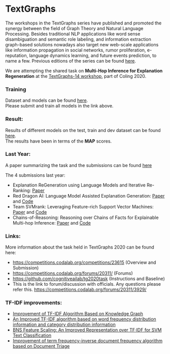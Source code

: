 # TextGraphs

The workshops in the TextGraphs series have published and promoted the synergy between the field of Graph Theory and Natural Language Processing. Besides traditional NLP applications like word sense disambiguation and semantic role labeling, and information extraction graph-based solutions nowadays also target new web-scale applications like information propagation in social networks, rumor proliferation, e-reputation, language dynamics learning, and future events prediction, to name a few.  Previous editions of the series can be found [here](http://textgraphs.org/).

We are attempting the shared task on **Multi-Hop Inference for Explanation Regeneration** at the [TextGraphs-14 workshop](https://sites.google.com/view/textgraphs2020), part of Coling 2020.

### Training
Dataset and models can be found [here](https://drive.google.com/drive/folders/1qXA57-w_2In6BOeRfSpqeNFmMjVFoRy5).  
Please submit and train all models in the link above.

### Result:
Results of different models on the test, train and dev dataset can be found [here](https://docs.google.com/spreadsheets/d/15AJtu01gqGbNNdtAbvJdwc5gpJejhe_iCWBqs5Po-M8/edit#gid=0).  
The results have been in terms of the **MAP** scores.

### Last Year:  
  
A paper summarizing the task and the submissions can be found [here](https://www.aclweb.org/anthology/D19-5309.pdf)  
  
The 4 submissions last year:  
- Explanation ReGeneration using Language Models and Iterative Re-Ranking: [Paper](https://www.aclweb.org/anthology/D19-5310.pdf)  
- Red Dragon AI: Language Model Assisted Explanation Generation: [Paper](https://www.aclweb.org/anthology/D19-5311.pdf) and [Code](https://github.com/mdda/worldtree_corpus/tree/textgraphs)  
- Team SVMrank: Leveraging Feature-rich Support Vector Machines: [Paper](https://www.aclweb.org/anthology/D19-5312.pdf) and [Code](https://github.com/jenlindadsouza/tg2019task)   
- Chains-of-Reasoning: Reasoning over Chains of Facts for Explainable Multi-hop Inference: [Paper](https://www.aclweb.org/anthology/D19-5313.pdf) and [Code](https://github.com/ameyagodbole/multihop_inference_explanation_regeneration)   
  
### Links:  
More information about the task held in TextGraphs 2020 can be found here:  
  
- https://competitions.codalab.org/competitions/23615 (Overview and Submission)  
- https://competitions.codalab.org/forums/20311/ (Forums)  
- https://github.com/cognitiveailab/tg2020task (Instructions and Baseline)  
- This is the link to forum/discussion with officials. Any questions please refer this. https://competitions.codalab.org/forums/20311/3929/

### TF-IDF improvements:  
- [Improvement of TF-IDF Algorithm Based on Knowledge Graph](https://www.researchgate.net/publication/328995625_Improvement_of_TF-IDF_Algorithm_Based_on_Knowledge_Graph/link/5cfccbca299bf13a3848bbe6/download)  
- [An Improved TF-IDF algorithm based on word frequency distribution information and category distribution information](https://dl.acm.org/doi/abs/10.1145/3232116.3232152)  
- [BNS Feature Scaling: An Improved Representation over TF·IDF for SVM Text Classification](https://www.hpl.hp.com/techreports/2007/HPL-2007-32R1.pdf)  
- [Improvement of term frequency-inverse document frequency algorithm based on Document Triage](http://en.cnki.com.cn/Article_en/CJFDTotal-JSJY201512039.htm)  
